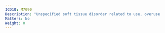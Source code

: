 ```yaml
---
ICD10: M7090
Description: "Unspecified soft tissue disorder related to use, overuse and pressure: Multiple sites"
Matters: No
Weight: 0
---
```


